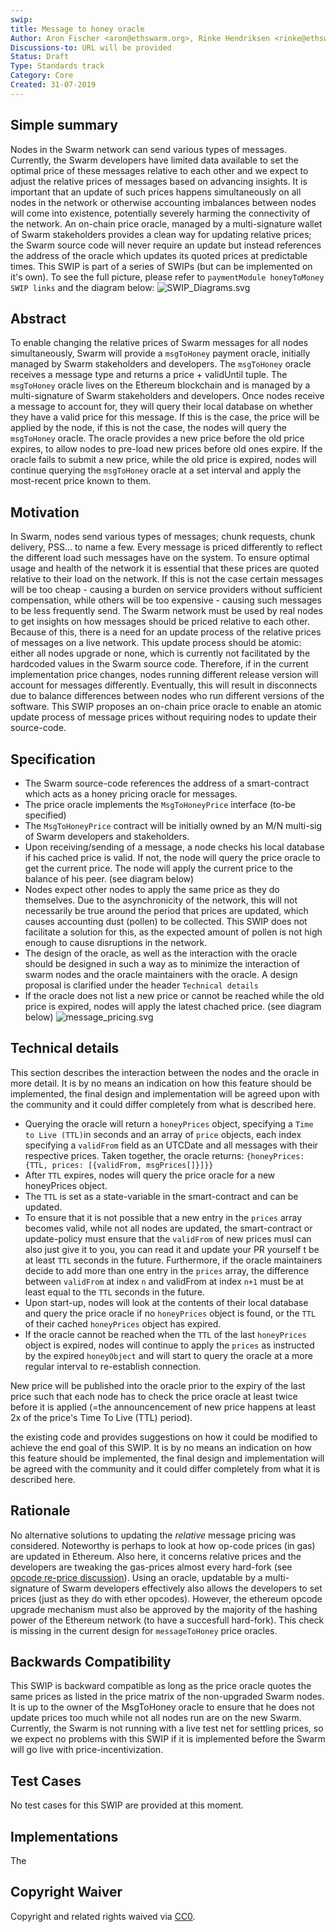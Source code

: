 ```yaml
---
swip: 
title: Message to honey oracle
Author: Aron Fischer <aron@ethswarm.org>, Rinke Hendriksen <rinke@ethswarm.org>, Vojtech Simetka <vojtech@iovlabs.org>
Discussions-to: URL will be provided
Status: Draft
Type: Standards track
Category: Core
Created: 31-07-2019
---
```


<!--You can leave these HTML comments in your merged SWIP and delete the visible duplicate text guides, they will not appear and may be helpful to refer to if you edit it again. This is the suggested template for new SWIPs. Note that a SWIP number will be assigned by an editor. When opening a pull request to submit your SWIP, please use an abbreviated title in the filename, `SWIP-draft_title_abbrev.md`. The title should be 44 characters or less.-->

## Simple summary
<!--"If you can't explain it simply, you don't understand it well enough." Provide a simplified and layman-accessible explanation of the SWIP.-->
Nodes in the Swarm network can send various types of messages. Currently, the Swarm developers have limited data available to set the optimal price of these messages relative to each other and we expect to adjust the relative prices of messages based on advancing insights. It is important that an update of such prices happens simultaneously on all nodes in the network or otherwise accounting imbalances between nodes will come into existence, potentially severely harming the connectivity of the network. 
An on-chain price oracle, managed by a multi-signature wallet of Swarm stakeholders provides a clean way for updating relative prices; the Swarm source code will never require an update but instead references the address of the oracle which updates its quoted prices at predictable times.
This SWIP is part of a series of SWIPs (but can be implemented on it's own). To see the full picture, please refer to `paymentModule honeyToMoney SWIP links` and the diagram below:
![SWIP_Diagrams.svg](./../assets/swip-message_to_honey/SWIP_Diagrams.svg)

## Abstract
<!--A short (~200 word) description of the technical issue being addressed.-->
To enable changing the relative prices of Swarm messages for all nodes simultaneously, Swarm will provide a `msgToHoney` payment oracle, initially managed by Swarm stakeholders and developers. The `msgToHoney` oracle receives a message type and returns a price + validUntil tuple. The `msgToHoney` oracle lives on the Ethereum blockchain and is managed by a multi-signature of Swarm stakeholders and developers. Once nodes receive a message to account for, they will query their local database on whether they have a valid price for this message. If this is the case, the price will be applied by the node, if this is not the case, the nodes will query the `msgToHoney` oracle. The oracle provides a new price before the old price expires, to allow nodes to pre-load new prices before old ones expire. If the oracle fails to submit a new price, while the old price is expired, nodes will continue querying the `msgToHoney` oracle at a set interval and apply the most-recent price known to them. 

## Motivation
<!--The motivation is critical for SWIPs that want to change the Swarm protocol. It should clearly explain why the existing protocol specification is inadequate to address the problem that the SWIP solves. SWIP submissions without sufficient motivation may be rejected outright.-->
In Swarm, nodes send various types of messages; chunk requests, chunk delivery, PSS… to name a few. Every message is priced differently to reflect the different load such messages have on the system. To ensure optimal usage and health of the network it is essential that these prices are quoted relative to their load on the network. If this is not the case certain messages will be too cheap - causing a burden on service providers without sufficient compensation, while others will be too expensive - causing such messages to be less frequently send. The Swarm network must be used by real nodes to get insights on how messages should be priced relative to each other. Because of this, there is a need for an update process of the relative prices of messages on a live network. This update process should be atomic: either all nodes upgrade or none, which is currently not facilitated by the hardcoded values in the Swarm source code. Therefore, if in the current implementation price changes, nodes running different release version will account for messages differently. Eventually, this will result in disconnects due to balance differences between nodes who run different versions of the software. This SWIP proposes an on-chain price oracle to enable an atomic update process of message prices without requiring nodes to update their source-code. 

## Specification
<!--The technical specification should describe the syntax and semantics of any new feature. The specification should be detailed enough to allow competing, interoperable implementations for the current Swarm platform and future client implementations.-->
* The Swarm source-code references the address of a smart-contract which acts as a honey pricing oracle for messages.
* The price oracle implements the `MsgToHoneyPrice` interface (to-be specified) 
* The `MsgToHoneyPrice` contract will be initially owned by an M/N multi-sig of Swarm developers and stakeholders.
* Upon receiving/sending of a message, a node checks his local database if his cached price is valid. If not, the node will query the price oracle to get the current price. The node will apply the current price to the balance of his peer. (see diagram below)
* Nodes expect other nodes to apply the same price as they do themselves. Due to the asynchronicity of the network, this will not necessarily be true around the period that prices are updated, which causes accounting dust (pollen) to be collected. This SWIP does not facilitate a solution for this, as the expected amount of pollen is not high enough to cause disruptions in the network. 
* The design of the oracle, as well as the interaction with the oracle should be designed in such a way as to minimize the interaction of swarm nodes and the oracle maintainers with the oracle. A design proposal is clarified under the header `Technical details`
* If the oracle does not list a new price or cannot be reached while the old price is expired, nodes will apply the latest chached price. (see diagram below)
![message_pricing.svg](./../assets/swip-message_to_honey/message_pricing.svg)

## Technical details
This section describes the interaction between the nodes and the oracle in more detail. It is by no means an indication on how this feature should be implemented, the final design and implementation will be agreed upon with the community and it could differ completely from what is described here.
* Querying the oracle will return a `honeyPrices` object, specifying a `Time to Live (TTL)`in seconds and an array of `price` objects, each index specifying a `validFrom` field as an UTCDate and all messages with their respective prices. Taken together, the oracle returns: `{honeyPrices: {TTL, prices: [{validFrom, msgPrices[]}]}}`
* After `TTL` expires, nodes will query the price oracle for a new honeyPrices object. 
* The `TTL` is set as a state-variable in the smart-contract and can be updated.
* To ensure that it is not possible that a new entry in the `prices` array becomes valid, while not all nodes are updated, the smart-contract or update-policy must ensure that the `validFrom` of new prices musI can also just give it to you, you can read it and update your PR yourself
t be at least `TTL` seconds in the future. Furthermore, if the oracle maintainers decide to add more than one entry in the `prices` array, the difference between `validFrom` at index `n` and validFrom at index `n+1` must be at least equal to the `TTL` seconds in the future.
* Upon start-up, nodes will look at the contents of their local database and query the price oracle if no `honeyPrices` object is found, or the `TTL` of their cached `honeyPrices` object has expired. 
* If the oracle cannot be reached when the `TTL` of the last `honeyPrices` object is expired, nodes will continue to apply the `prices` as instructed by the expired `honeyObject` and will start to query the oracle at a more regular interval to re-establish connection. 

New price will be published into the oracle prior to the expiry of the last price such that each node has to check the price oracle at least twice before it is applied (=the announcencement of new price happens at least 2x of the price's Time To Live (TTL) period).


the existing code and provides suggestions on how it could be modified to achieve the end goal of this SWIP. It is by no means an indication on how this feature should be implemented, the final design and implementation will be agreed with the community and it could differ completely from what it is described here.

## Rationale
<!--The rationale fleshes out the specification by describing what motivated the design and why particular design decisions were made. It should describe alternate designs that were considered and related work, e.g. how the feature is supported in other languages. The rationale may also provide evidence of consensus within the community, and should discuss important objections or concerns raised during discussion.-->
No alternative solutions to updating the *relative* message pricing was considered. Noteworthy is perhaps to look at how op-code prices (in gas) are updated in Ethereum. Also here, it concerns relative prices and the developers are tweaking the gas-prices almost every hard-fork (see [opcode re-price discussion](https://ethereum-magicians.org/t/opcode-repricing/3024)). Using an oracle, updatable by a multi-signature of Swarm developers effectively also allows the developers to set prices (just as they do with ether opcodes). However, the ethereum opcode upgrade mechanism must also be approved by the majority of the hashing power of the Ethereum network (to have a succesfull hard-fork). This check is missing in the current design for `messageToHoney` price oracles. 

## Backwards Compatibility 
<!--All SWIPs that introduce backwards incompatibilities must include a section describing these incompatibilities and their severity. The SWIP must explain how the author proposes to deal with these incompatibilities. SWIP submissions without a sufficient backwards compatibility treatise may be rejected outright.-->
This SWIP is backward compatible as long as the price oracle quotes the same prices as listed in the price matrix of the non-upgraded Swarm nodes. It is up to the owner of the MsgToHoney oracle to ensure that he does not update prices too much while not all nodes run are on the new Swarm. Currently, the Swarm is not running with a live test net for settling prices, so we expect no problems with this SWIP if it is implemented before the Swarm will go live with price-incentivization. 

## Test Cases 
<!--Test cases for an implementation are mandatory for SWIPs that are affecting changes to data and message formats. Other SWIPs can choose to include links to test cases if applicable.-->
No test cases for this SWIP are provided at this moment.

## Implementations
<!--The implementations must be completed before any SWIP is given status "Final", but it need not be completed before the SWIP is accepted. While there is merit to the approach of reaching consensus on the specification and rationale before writing code, the principle of "rough consensus and running code" is still useful when it comes to resolving many discussions of API details.-->
The 


## Copyright Waiver
 Copyright and related rights waived via [CC0](https://creativecommons.org/publicdomain/zero/1.0/).
